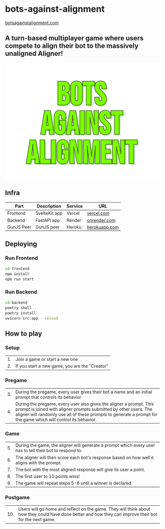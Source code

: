 # bots-against-alignment

[botsagainstalignment.com](https://www.botsagainstalignment.com)

##  A turn-based multiplayer game where users compete to align their bot to the massively unaligned Aligner!



![logo.png](./logo.png)


## Infra

| Part | Description | Service | URL |
| --- | --- | --- | --- |
| Frontend | SvelteKit app | Vercel | [vercel.com](https://www.botsagainstalignment.com) |
| Backend | FastAPI app | Render | [onrender.com](https://bots-against-alignment-backend2.onrender.com/) |
| GunJS Peer | GunJS peer | Heroku | [herokuapp.com](https://bots-against-alignment.herokuapp.com/) |

## Deploying

### Run Frontend

```bash
cd frontend
npm install
npm run start
```

### Run Backend

```bash
cd backend
poetry shell
poetry install
uvicorn src:app --reload
```

##  How to play

### Setup
| | |
|-|-|
|1.| Join a game or start a new one|
|2.| If you start a new game, you are the "Creator"|

### Pregame
| | |
|-|-|
|3.| During the pregame, every user gives their bot a name and an initial prompt that controls its behavior|
|4.| During the pregame, every user also gives the aligner a prompt. This prompt is joined with aligner prompts submitted by other users. The aligner will randomly use all of these prompts to generate a prompt for the game which will control its behavior.|

### Game
| | |
|-|-|
|5.| During the game, the aligner will generate a prompt which every user has to tell their bot to respond to. |
|6.| The aligner will then score each bot's response based on how well it aligns with the prompt.|
|7.| The bot with the most aligned response will give its user a point.|
|8.| The first user to 10 points wins!|
|9.| The game will repeat steps 5-8 until a winner is declared.|

### Postgame
| | |
|-|-|
|10.| Users will go home and reflect on the game. They will think about how they could have done better and how they can improve their bot for the next game.|



